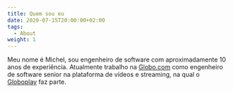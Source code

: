 ```yaml
---
title: Quem sou eu
date: 2020-07-15T20:00:00+02:00
tags:
  - About
weight: 1
---
```


Meu nome é Michel, sou engenheiro de software com aproximadamente 10 anos de experiência. Atualmente trabalho na [Globo.com](https://www.globo.com) como engenheiro de software senior na plataforma de vídeos e streaming, na qual o [Globoplay](https://globoplay.globo.com/) faz parte.